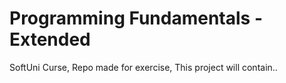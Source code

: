 #  Programming Fundamentals - Extended
SoftUni Curse,
Repo made for exercise,
This project will contain..
